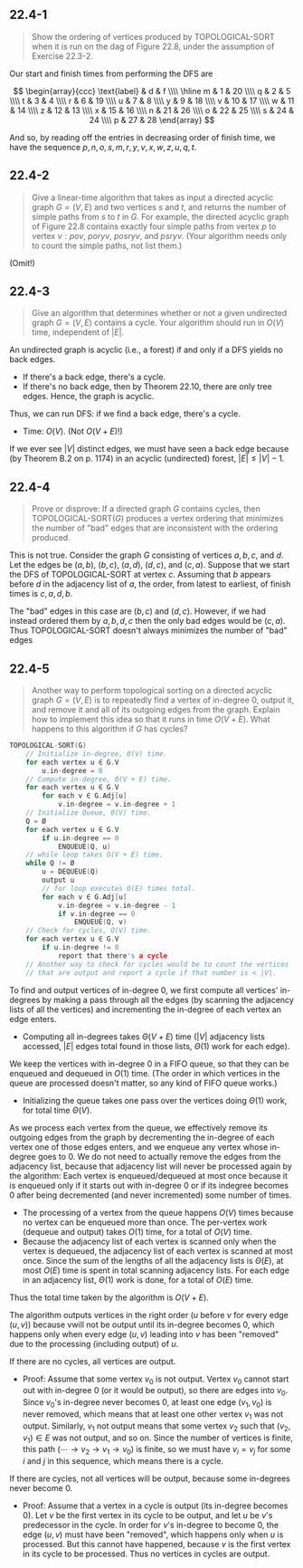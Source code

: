 ## 22.4-1

> Show the ordering of vertices produced by $\text{TOPOLOGICAL-SORT}$ when it is run on the dag of Figure 22.8, under the assumption of Exercise 22.3-2.

Our start and finish times from performing the $\text{DFS}$ are

$$
\begin{array}{ccc}
\text{label} & d & f \\\\
\hline
m & 1  & 20 \\\\
q & 2  & 5  \\\\
t & 3  & 4  \\\\
r & 6  & 19 \\\\
u & 7  & 8  \\\\
y & 9  & 18 \\\\
v & 10 & 17 \\\\
w & 11 & 14 \\\\
z & 12 & 13 \\\\
x & 15 & 16 \\\\
n & 21 & 26 \\\\
o & 22 & 25 \\\\
s & 24 & 24 \\\\
p & 27 & 28
\end{array}
$$

And so, by reading off the entries in decreasing order of finish time, we have the sequence $p, n, o, s, m, r, y, v, x, w, z, u, q, t$.

## 22.4-2

> Give a linear-time algorithm that takes as input a directed acyclic graph $G = (V, E)$ and two vertices $s$ and $t$, and returns the number of simple paths from $s$ to $t$ in $G$. For example, the directed acyclic graph of Figure 22.8 contains exactly four simple paths from vertex $p$ to vertex $v: pov$, $poryv$, $posryv$, and $psryv$. (Your algorithm needs only to count the simple paths, not list them.)

(Omit!)

## 22.4-3

> Give an algorithm that determines whether or not a given undirected graph $G = (V, E)$ contains a cycle. Your algorithm should run in $O(V)$ time, independent of $|E|$.

An undirected graph is acyclic (i.e., a forest) if and only if a $\text{DFS}$ yields no back edges.

- If there's a back edge, there's a cycle.
- If there's no back edge, then by Theorem 22.10, there are only tree edges. Hence, the graph is acyclic.

Thus, we can run $\text{DFS}$: if we find a back edge, there's a cycle.

- Time: $O(V)$. (Not $O(V + E)$!)

If we ever see $|V|$ distinct edges, we must have seen a back edge because (by Theorem B.2 on p. 1174) in an acyclic (undirected) forest, $|E| \le |V| - 1$.

## 22.4-4

> Prove or disprove: If a directed graph $G$ contains cycles, then $\text{TOPOLOGICAL-SORT}(G)$ produces a vertex ordering that minimizes the number of "bad" edges that are inconsistent with the ordering produced.

This is not true. Consider the graph $G$ consisting of vertices $a, b, c$, and $d$. Let the edges be $(a, b)$, $(b, c)$, $(a, d)$, $(d, c)$, and $(c, a)$. Suppose that we start the $\text{DFS}$ of $\text{TOPOLOGICAL-SORT}$ at vertex $c$. Assuming that $b$ appears before $d$ in the adjacency list of $a$, the order, from latest to earliest, of finish times is $c, a, d, b$.

The "bad" edges in this case are $(b, c)$ and $(d, c)$. However, if we had instead ordered them by $a, b, d, c$ then the only bad edges would be $(c, a)$. Thus $\text{TOPOLOGICAL-SORT}$ doesn't always minimizes the number of "bad" edges

## 22.4-5

> Another way to perform topological sorting on a directed acyclic graph $G = (V, E)$ is to repeatedly find a vertex of $\text{in-degree}$ $0$, output it, and remove it and all of its outgoing edges from the graph. Explain how to implement this idea so that it runs in time $O(V + E)$. What happens to this algorithm if $G$ has cycles?

```cpp
TOPOLOGICAL-SORT(G)
    // Initialize in-degree, Θ(V) time.
    for each vertex u ∈ G.V
        u.in-degree = 0
    // Compute in-degree, Θ(V + E) time.
    for each vertex u ∈ G.V
        for each v ∈ G.Adj[u]
            v.in-degree = v.in-degree + 1
    // Initialize Queue, Θ(V) time.
    Q = Ø
    for each vertex u ∈ G.V
        if u.in-degree == 0
            ENQUEUE(Q, u)
    // while loop takes O(V + E) time.
    while Q != Ø
        u = DEQUEUE(Q)
        output u
        // for loop executes O(E) times total.
        for each v ∈ G.Adj[u]
            v.in-degree = v.in-degree - 1
            if v.in-degree == 0
                ENQUEUE(Q, v)
    // Check for cycles, O(V) time.
    for each vertex u ∈ G.V
        if u.in-degree != 0
            report that there's a cycle
    // Another way to check for cycles would be to count the vertices
    // that are output and report a cycle if that number is < |V|.
```

To find and output vertices of $\text{in-degree}$ $0$, we first compute all vertices' $\text{in-degree}$s by making a pass through all the edges (by scanning the adjacency lists of all the vertices) and incrementing the $\text{in-degree}$ of each vertex an edge enters.

- Computing all $\text{in-degree}$s takes $\Theta(V + E)$ time ($|V|$ adjacency lists accessed, $|E|$ edges total found in those lists, $\Theta(1)$ work for each edge).

We keep the vertices with $\text{in-degree}$ $0$ in a FIFO queue, so that they can be enqueued and dequeued in $O(1)$ time. (The order in which vertices in the queue are processed doesn't matter, so any kind of FIFO queue works.)

- Initializing the queue takes one pass over the vertices doing $\Theta(1)$ work, for total time $\Theta(V)$.

As we process each vertex from the queue, we effectively remove its outgoing edges from the graph by decrementing the $\text{in-degree}$ of each vertex one of those edges enters, and we enqueue any vertex whose $\text{in-degree}$ goes to $0$. We do not need to actually remove the edges from the adjacency list, because that adjacency list will never be processed again by the algorithm: Each vertex is enqueued/dequeued at most once because it is enqueued only if it starts out with $\text{in-degree}$ $0$ or if its indegree becomes $0$ after being decremented (and never incremented) some number of times.

- The processing of a vertex from the queue happens $O(V)$ times because no vertex can be enqueued more than once. The per-vertex work (dequeue and output) takes $O(1)$ time, for a total of $O(V)$ time.
- Because the adjacency list of each vertex is scanned only when the vertex is dequeued, the adjacency list of each vertex is scanned at most once. Since the sum of the lengths of all the adjacency lists is $\Theta(E)$, at most $O(E)$ time is spent in total scanning adjacency lists. For each edge in an adjacency list, $\Theta(1)$ work is done, for a total of $O(E)$ time.

Thus the total time taken by the algorithm is $O(V + E)$.

The algorithm outputs vertices in the right order ($u$ before $v$ for every edge $(u, v)$) because vwill not be output until its $\text{in-degree}$ becomes $0$, which happens only when every edge $(u, v)$ leading into $v$ has been "removed" due to the processing (including output) of $u$.

If there are no cycles, all vertices are output.

- Proof: Assume that some vertex $v_0$ is not output. Vertex $v_0$ cannot start out with $\text{in-degree}$ $0$ (or it would be output), so there are edges into $v_0$. Since $v_0$'s $\text{in-degree}$ never becomes $0$, at least one edge $(v_1, v_0)$ is never removed, which means that at least one other vertex $v_1$ was not output. Similarly, $v_1$ not output means that some vertex $v_2$ such that $(v_2, v_1) \in E$ was not output, and so on. Since the number of vertices is finite, this path ($\cdots \to v_2 \to v_1 \to v_0$) is finite, so we must have $v_i = v_j$ for some $i$ and $j$ in this sequence, which means there is a cycle.

If there are cycles, not all vertices will be output, because some $\text{in-degree}$s never become $0$.

- Proof: Assume that a vertex in a cycle is output (its $\text{in-degree}$ becomes $0$). Let $v$ be the first vertex in its cycle to be output, and let $u$ be $v$'s predecessor in the cycle. In order for $v$'s $\text{in-degree}$ to become $0$, the edge $(u, v)$ must have been "removed", which happens only when $u$ is processed. But this cannot have happened, because $v$ is the first vertex in its cycle to be processed. Thus no vertices in cycles are output.
